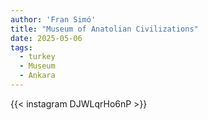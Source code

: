 ```yaml
---
author: 'Fran Simó'
title: "Museum of Anatolian Civilizations"
date: 2025-05-06
tags:
  - turkey
  - Museum
  - Ankara
---
```


{{< instagram DJWLqrHo6nP >}}

